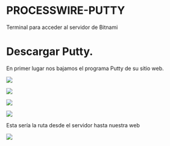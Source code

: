 # PROCESSWIRE-PUTTY
Terminal para acceder al servidor de Bitnami


# Descargar Putty.  
En primer lugar nos bajamos el programa Putty de su sitio web.  

![](http://grabilla.com/0620a-a941d2e5-8241-4ec5-a788-193dfce942a1.png)

![](http://grabilla.com/0620a-12c463b1-9772-4182-adb7-e4ab4e0912f9.png)

![](http://grabilla.com/0620a-504fb145-ebfb-4958-9af6-79156c2dd01d.png)

![](http://grabilla.com/0620a-6ab13449-7694-4fbb-aca3-35801aef5da7.png)


Esta sería la ruta desde el servidor hasta nuestra web  

![](http://grabilla.com/0620b-e6f70adf-e2b6-462b-9f2f-ffdce301b978.png)
